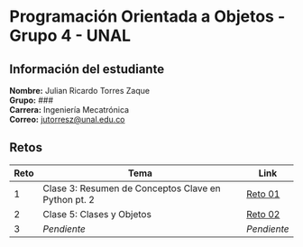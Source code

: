 # Programación Orientada a Objetos - Grupo 4 - UNAL

## Información del estudiante
**Nombre:** Julian Ricardo Torres Zaque<br>
**Grupo:** ###<br>
**Carrera:** Ingeniería Mecatrónica<br>
**Correo:** <mailto>jutorresz@unal.edu.co</mailto><br>

## Retos
| Reto | Tema                                       | Link                                   |
|------|-------------------------------------------|----------------------------------------|
|  1   | Clase 3: Resumen de Conceptos Clave en Python pt. 2 | [Reto 01](https://github.com/Jul1anT/Retos-OOP/wiki/Reto-01) |
|  2   | Clase 5: Clases y Objetos                 | [Reto 02](https://github.com/Jul1anT/Retos-OOP/wiki/Reto-02)           |
|  3   | _Pendiente_                               | _Pendiente_                           |

